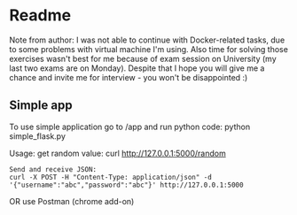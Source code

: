 <h1>Readme</h1>

Note from author: I was not able to continue with Docker-related tasks, due to some problems with virtual machine I'm using. Also time for solving those exercises wasn't best for me because of exam session on University (my last two exams are on Monday). 
Despite that I hope you will give me a chance and invite me for interview - you won't be disappointed :)

<h2>Simple app</h2>

To use simple application go to /app and run python code:
python simple_flask.py

Usage:
	get random value:
	curl http://127.0.0.1:5000/random

	Send and receive JSON:
	curl -X POST -H "Content-Type: application/json" -d '{"username":"abc","password":"abc"}' http://127.0.0.1:5000

OR
	use Postman (chrome add-on)
